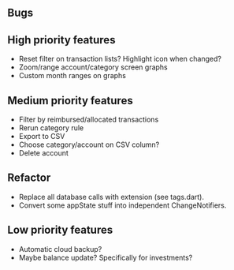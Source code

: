 ## Bugs

## High priority features
- Reset filter on transaction lists? Highlight icon when changed?
- Zoom/range account/category screen graphs
- Custom month ranges on graphs


## Medium priority features
- Filter by reimbursed/allocated transactions
- Rerun category rule
- Export to CSV
- Choose category/account on CSV column?
- Delete account


## Refactor
- Replace all database calls with extension (see tags.dart).
- Convert some appState stuff into independent ChangeNotifiers.


## Low priority features
- Automatic cloud backup?
- Maybe balance update? Specifically for investments?
